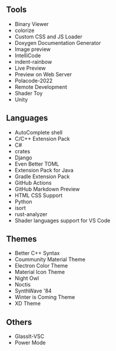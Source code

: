 ## Tools
- Binary Viewer
- colorize
- Custom CSS and JS Loader
- Doxygen Documentation Generator
- Image preview
- IntelliCode
- indent-rainbow
- Live Preview
- Preview on Web Server
- Polacode-2022
- Remote Development
- Shader Toy
- Unity

## Languages
- AutoComplete shell
- C/C++ Extension Pack
- C#
- crates
- Django
- Even Better TOML
- Extension Pack for Java
- Gradle Extension Pack
- GitHub Actions
- GitHub Markdown Preview
- HTML CSS Support
- Python
- isort
- rust-analyzer
- Shader languages support for VS Code

## Themes
- Better C++ Syntax
- Coummunity Material Theme
- Electron Color Theme
- Material Icon Theme
- Night Owl
- Noctis
- SynthWave '84
- Winter is Coming Theme
- XD Theme

## Others
- GlassIt-VSC
- Power Mode